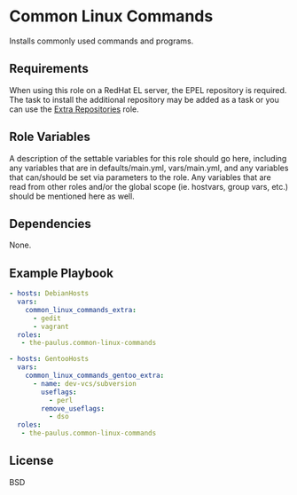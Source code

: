 Common Linux Commands
=========

Installs commonly used commands and programs.

Requirements
------------

When using this role on a RedHat EL server, the EPEL repository is required. The task to install the additional repository may be added as a task or you can use the [Extra Repositories]() role.

Role Variables
--------------

A description of the settable variables for this role should go here, including any variables that are in defaults/main.yml, vars/main.yml, and any variables that can/should be set via parameters to the role. Any variables that are read from other roles and/or the global scope (ie. hostvars, group vars, etc.) should be mentioned here as well.

Dependencies
------------

None.

Example Playbook
----------------

```yml
- hosts: DebianHosts
  vars:
    common_linux_commands_extra:
      - gedit
      - vagrant
  roles:
   - the-paulus.common-linux-commands
```

```yml
- hosts: GentooHosts
  vars:
    common_linux_commands_gentoo_extra:
      - name: dev-vcs/subversion
        useflags:
          - perl
        remove_useflags:
          - dso
  roles:
   - the-paulus.common-linux-commands
```

License
-------

BSD
